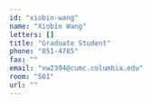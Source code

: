 ```yaml
---
id: "xiobin-wang"
name: "Xiobin Wang"
letters: []
title: "Graduate Student"
phone: "851-4785"
fax: ""
email: "xw2394@cumc.columbia.edu"
room: "501"
url: ""
---
```

